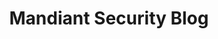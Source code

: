 ---
title: Mandiant Security Blog
description: Cyber security insights and guidance from the frontlines. Read expert perspectives and get all the latest cyber security industry news at the Mandiant blog.
url: https://www.mandiant.com/resources/blog
image:
    # url: '/assets/images/cafe.png'
    # alt: 'Cafe'
tags: ['blog', 'cve', 'news', 'vulnerability']
listedDate: 2023-11-08
published: true
---